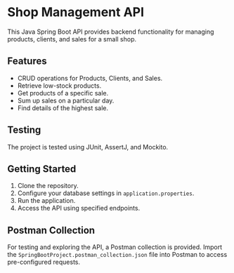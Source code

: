 # Shop Management API

This Java Spring Boot API provides backend functionality for managing products, clients, and sales for a small shop.

## Features

- CRUD operations for Products, Clients, and Sales.
- Retrieve low-stock products.
- Get products of a specific sale.
- Sum up sales on a particular day.
- Find details of the highest sale.

## Testing

The project is tested using JUnit, AssertJ, and Mockito.

## Getting Started

1. Clone the repository.
2. Configure your database settings in `application.properties`.
3. Run the application.
4. Access the API using specified endpoints.

## Postman Collection

For testing and exploring the API, a Postman collection is provided. Import the `SpringBootProject.postman_collection.json` file into Postman to access pre-configured requests.
